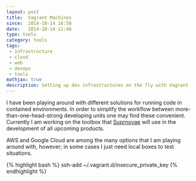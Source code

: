 ```yaml
---
layout: post
title:  Vagrant Machines
since:  2014-10-14 16:58
date:   2014-10-14 11:46
type: tools
category: tools
tags:
 - infrastructure
 - cloud
 - web
 - devops
 - tools
mathjax: true
description: Setting up dev infrastructures on the fly with Vagrant
---
```


I have been playing around with different solutions for running code in 
contained environments. In order to simplify the workflow between 
more-than-one-head-strong developing units one may find these convenient.
Currently I am working on the toolbox that [Suprnovae][supr] will use in the
development of all upcoming products.

AWS and Google Cloud are among the many options that I am playing around with, however;
in some cases I just need local boxes to test situations.

<a name="users"></a>
{% highlight bash %}
ssh-add ~/.vagrant.d/insecure_private_key
{% endhighlight %}

[vagrant-coreos]: https://coreos.com/docs/running-coreos/platforms/vagrant/
[vagrant-boxes]: http://docs-v1.vagrantup.com/v1/docs/boxes.html
[supr]: http://supr.nu

